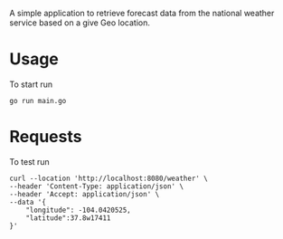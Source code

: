 A simple application to retrieve forecast data from the national weather service based on a give Geo location.

# Usage
To start run
```shell
go run main.go
```

# Requests
To test run
```shell
curl --location 'http://localhost:8080/weather' \
--header 'Content-Type: application/json' \
--header 'Accept: application/json' \
--data '{
    "longitude": -104.0420525,
    "latitude":37.8w17411
}'
```